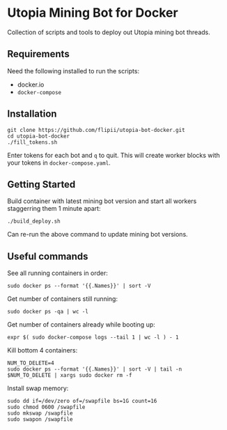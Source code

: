 # Utopia Mining Bot for Docker

Collection of scripts and tools to deploy out Utopia mining bot threads.


## Requirements

Need the following installed to run the scripts:
- docker.io
- `docker-compose` 


## Installation

```
git clone https://github.com/flipii/utopia-bot-docker.git
cd utopia-bot-docker
./fill_tokens.sh
```

Enter tokens for each bot and `q` to quit.
This will create worker blocks with your tokens in `docker-compose.yaml`.


## Getting Started

Build container with latest mining bot version and start all workers staggerring them 1 minute apart:
```
./build_deploy.sh
```

Can re-run the above command to update mining bot versions.


## Useful commands

See all running containers in order:
```
sudo docker ps --format '{{.Names}}' | sort -V
```

Get number of containers still running:
```
sudo docker ps -qa | wc -l
```

Get number of containers already while booting up:
```
expr $( sudo docker-compose logs --tail 1 | wc -l ) - 1
```

Kill bottom 4 containers:
```
NUM_TO_DELETE=4
sudo docker ps --format '{{.Names}}' | sort -V | tail -n $NUM_TO_DELETE | xargs sudo docker rm -f
```

Install swap memory:
```
sudo dd if=/dev/zero of=/swapfile bs=1G count=16
sudo chmod 0600 /swapfile
sudo mkswap /swapfile
sudo swapon /swapfile
```
